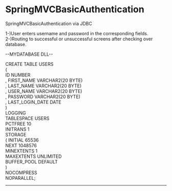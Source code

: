 # SpringMVCBasicAuthentication
 SpringMVCBasicAuthentication via JDBC
 

 1-)User enters username and password in the corresponding fields.<br>
 2-)Routing to successful or unsuccessful screens after checking over database.<br>
 
 
 
 
--MYDATABASE DLL-- <br>
 
CREATE TABLE USERS <br>
(<br>
  ID NUMBER <br>
, FIRST_NAME VARCHAR2(20 BYTE) <br>
, LAST_NAME VARCHAR2(20 BYTE) <br>
, USER_NAME VARCHAR2(20 BYTE) <br>
, PASSWORD VARCHAR2(20 BYTE) <br>
, LAST_LOGIN_DATE DATE <br>
) <br>
LOGGING <br>
TABLESPACE USERS <br>
PCTFREE 10 <br>
INITRANS 1 <br>
STORAGE <br>
( 
  INITIAL 65536 <br>
  NEXT 1048576 <br>
  MINEXTENTS 1 <br>
  MAXEXTENTS UNLIMITED <br>
  BUFFER_POOL DEFAULT <br>
) <br>
NOCOMPRESS <br>
NOPARALLEL;<br>

---------------
